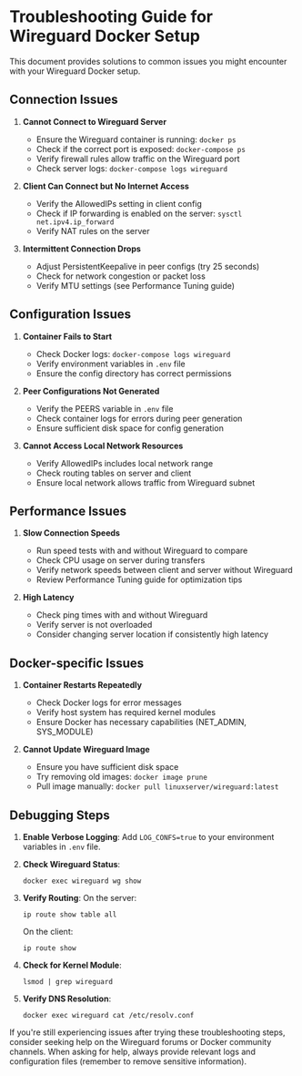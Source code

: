 # Troubleshooting Guide for Wireguard Docker Setup

This document provides solutions to common issues you might encounter with your Wireguard Docker setup.

## Connection Issues

1. **Cannot Connect to Wireguard Server**

   - Ensure the Wireguard container is running: `docker ps`
   - Check if the correct port is exposed: `docker-compose ps`
   - Verify firewall rules allow traffic on the Wireguard port
   - Check server logs: `docker-compose logs wireguard`

2. **Client Can Connect but No Internet Access**

   - Verify the AllowedIPs setting in client config
   - Check if IP forwarding is enabled on the server: `sysctl net.ipv4.ip_forward`
   - Verify NAT rules on the server

3. **Intermittent Connection Drops**
   - Adjust PersistentKeepalive in peer configs (try 25 seconds)
   - Check for network congestion or packet loss
   - Verify MTU settings (see Performance Tuning guide)

## Configuration Issues

1. **Container Fails to Start**

   - Check Docker logs: `docker-compose logs wireguard`
   - Verify environment variables in `.env` file
   - Ensure the config directory has correct permissions

2. **Peer Configurations Not Generated**

   - Verify the PEERS variable in `.env` file
   - Check container logs for errors during peer generation
   - Ensure sufficient disk space for config generation

3. **Cannot Access Local Network Resources**
   - Verify AllowedIPs includes local network range
   - Check routing tables on server and client
   - Ensure local network allows traffic from Wireguard subnet

## Performance Issues

1. **Slow Connection Speeds**

   - Run speed tests with and without Wireguard to compare
   - Check CPU usage on server during transfers
   - Verify network speeds between client and server without Wireguard
   - Review Performance Tuning guide for optimization tips

2. **High Latency**
   - Check ping times with and without Wireguard
   - Verify server is not overloaded
   - Consider changing server location if consistently high latency

## Docker-specific Issues

1. **Container Restarts Repeatedly**

   - Check Docker logs for error messages
   - Verify host system has required kernel modules
   - Ensure Docker has necessary capabilities (NET_ADMIN, SYS_MODULE)

2. **Cannot Update Wireguard Image**
   - Ensure you have sufficient disk space
   - Try removing old images: `docker image prune`
   - Pull image manually: `docker pull linuxserver/wireguard:latest`

## Debugging Steps

1. **Enable Verbose Logging**:
   Add `LOG_CONFS=true` to your environment variables in `.env` file.

2. **Check Wireguard Status**:

   ```
   docker exec wireguard wg show
   ```

3. **Verify Routing**:
   On the server:

   ```
   ip route show table all
   ```

   On the client:

   ```
   ip route show
   ```

4. **Check for Kernel Module**:

   ```
   lsmod | grep wireguard
   ```

5. **Verify DNS Resolution**:
   ```
   docker exec wireguard cat /etc/resolv.conf
   ```

If you're still experiencing issues after trying these troubleshooting steps, consider seeking help on the Wireguard forums or Docker community channels. When asking for help, always provide relevant logs and configuration files (remember to remove sensitive information).
